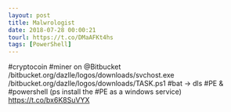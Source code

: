 ```yaml
---
layout: post
title: Malwrologist
date: 2018-07-28 00:00:21
tourl: https://t.co/DMaAFKt4hs
tags: [PowerShell]
---
```

#cryptocoin #miner on @Bitbucket 
/bitbucket.org/dazlle/logos/downloads/svchost.exe
/bitbucket.org/dazlle/logos/downloads/TASK.ps1
#bat -&gt; dls #PE &amp; #powershell (ps install the #PE as a windows service) https://t.co/bx6K8SuVYX